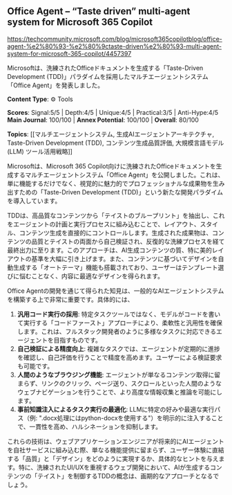 ## Office Agent – “Taste driven” multi-agent system for Microsoft 365 Copilot

https://techcommunity.microsoft.com/blog/microsoft365copilotblog/office-agent-%e2%80%93-%e2%80%9ctaste-driven%e2%80%93-multi-agent-system-for-microsoft-365-copilot/4457397

Microsoftは、洗練されたOfficeドキュメントを生成する「Taste-Driven Development (TDD)」パラダイムを採用したマルチエージェントシステム「Office Agent」を発表しました。

**Content Type**: ⚙️ Tools

**Scores**: Signal:5/5 | Depth:4/5 | Unique:4/5 | Practical:3/5 | Anti-Hype:4/5
**Main Journal**: 100/100 | **Annex Potential**: 100/100 | **Overall**: 80/100

**Topics**: [[マルチエージェントシステム, 生成AIエージェントアーキテクチャ, Taste-Driven Development (TDD), コンテンツ生成品質評価, 大規模言語モデル (LLM) ツール活用戦略]]

Microsoftは、Microsoft 365 Copilot向けに洗練されたOfficeドキュメントを生成するマルチエージェントシステム「Office Agent」を公開しました。これは、単に機能するだけでなく、視覚的に魅力的でプロフェッショナルな成果物を生み出すための「Taste-Driven Development (TDD)」という新たな開発パラダイムを導入しています。

TDDは、高品質なコンテンツから「テイストのブループリント」を抽出し、これをエージェントの計画と実行プロセスに組み込むことで、レイアウト、スタイル、コンテンツ生成を直接的にコントロールします。生成された成果物は、コンテンツの品質とテイストの両面から自己検証され、反復的な洗練プロセスを経て最終出力に至ります。このアプローチは、AI生成コンテンツの質、特に美的レイアウトの基準を大幅に引き上げます。また、コンテンツに基づいてデザインを自動生成する「オートテーマ」機能も搭載されており、ユーザーはテンプレート選びに悩むことなく、内容に最適なデザインを得られます。

Office Agentの開発を通じて得られた知見は、一般的なAIエージェントシステムを構築する上で非常に重要です。具体的には、
1.  **汎用コード実行の採用**: 特定タスクツールではなく、モデルがコードを書いて実行する「コードファースト」アプローチにより、柔軟性と汎用性を確保します。これは、フルスタック開発者のように多様なタスクに対応できるエージェントを目指すものです。
2.  **自己検証による精度向上**: 複雑なタスクでは、エージェントが定期的に進捗を確認し、自己評価を行うことで精度を高めます。ユーザーによる検証要求も可能です。
3.  **人間のようなブラウジング機能**: エージェントが単なるコンテンツ取得に留まらず、リンクのクリック、ページ送り、スクロールといった人間のようなウェブナビゲーションを行うことで、より高度な情報収集と推論を可能にします。
4.  **事前知識注入によるタスク実行の最適化**: LLMに特定の好みや最適な実行パス（例: ".docx処理にはpython-docxを使用する"）を明示的に注入することで、一貫性を高め、ハルシネーションを抑制します。

これらの技術は、ウェブアプリケーションエンジニアが将来的にAIエージェントを自社サービスに組み込む際、単なる機能提供に留まらず、ユーザー体験に直結する「品質」と「デザイン」をどのように実現するか、具体的なヒントを与えます。特に、洗練されたUI/UXを重視するウェブ開発において、AIが生成するコンテンツの「テイスト」を制御するTDDの概念は、画期的なアプローチとなるでしょう。